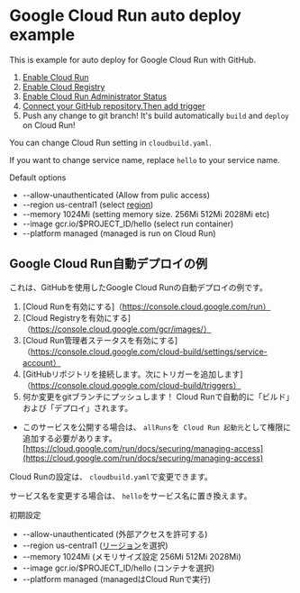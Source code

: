 # Google Cloud Run auto deploy example

This is example for auto deploy for Google Cloud Run with GitHub.

1. [Enable Cloud Run](https://console.cloud.google.com/run)
1. [Enable Cloud Registry](https://console.cloud.google.com/gcr/images/)
1. [Enable Cloud Run Administrator Status](https://console.cloud.google.com/cloud-build/settings/service-account)
1. [Connect your GitHub repository.Then add trigger](https://console.cloud.google.com/cloud-build/triggers)
1. Push any change to git branch! It's build automatically `build` and `deploy` on Cloud Run!

You can change Cloud Run setting in `cloudbuild.yaml`.

If you want to change service name, replace `hello` to your service name.

Default options

* --allow-unauthenticated (Allow from pulic access)
* --region us-central1 (select [region](https://cloud.google.com/compute/docs/regions-zones))
* --memory 1024Mi (setting memory size. 256Mi 512Mi 2028Mi etc)
* --image gcr.io/$PROJECT_ID/hello (select run container)
* --platform managed (managed is run on Cloud Run)


## Google Cloud Run自動デプロイの例

これは、GitHubを使用したGoogle Cloud Runの自動デプロイの例です。

1. [Cloud Runを有効にする]（https://console.cloud.google.com/run）
1. [Cloud Registryを有効にする]（https://console.cloud.google.com/gcr/images/）
1. [Cloud Run管理者ステータスを有効にする]（https://console.cloud.google.com/cloud-build/settings/service-account）
1. [GitHubリポジトリを接続します。次にトリガーを追加します]（https://console.cloud.google.com/cloud-build/triggers）
1. 何か変更をgitブランチにプッシュします！ Cloud Runで自動的に「ビルド」および「デプロイ」されます。

* このサービスを公開する場合は、 `allRuns`を` Cloud Run 起動元`として権限に追加する必要があります。
[https://cloud.google.com/run/docs/securing/managing-access](https://cloud.google.com/run/docs/securing/managing-access)

Cloud Runの設定は、 `cloudbuild.yaml`で変更できます。

サービス名を変更する場合は、 `hello`をサービス名に置き換えます。

初期設定

* --allow-unauthenticated (外部アクセスを許可する)
* --region us-central1 ([リージョン](https://cloud.google.com/compute/docs/regions-zones)を選択)
* --memory 1024Mi (メモリサイズ設定 256Mi 512Mi 2028Mi)
* --image gcr.io/$PROJECT_ID/hello (コンテナを選択)
* --platform managed (managedはCloud Runで実行)
